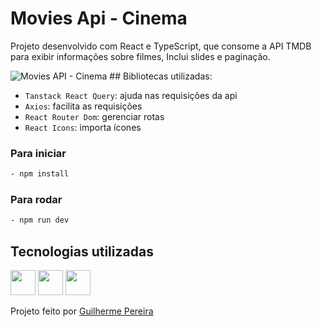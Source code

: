 # Movies Api - Cinema
Projeto desenvolvido com React e TypeScript, que consome a API TMDB para exibir informações sobre filmes, Inclui slides e paginação.

<img src="https://github.com/user-attachments/assets/f60c7ae8-f476-4b3c-834b-8d6964ac9568" alt="Movies API - Cinema"/>
## Bibliotecas utilizadas:

- `Tanstack React Query`: ajuda nas requisições da api
- `Axios`: facilita as requisições
- `React Router Dom`: gerenciar rotas
- `React Icons`: importa ícones

### Para iniciar
```bash
- npm install
```
### Para rodar
```bash
- npm run dev
```
<div>
  <h2>Tecnologias utilizadas</h2>
  <img width="40" height="40" src="https://www.svgrepo.com/show/452092/react.svg"/>
  <img width="40" height="40" src="https://www.svgrepo.com/show/374146/typescript-official.svg"/>
  <img width="40" height="40" src="https://www.svgrepo.com/show/452185/css-3.svg"/>
</div>
<p>Projeto feito por <a href="https://github.com/guilhermep3">Guilherme Pereira</a></p>
